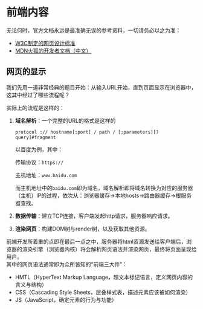 # 前端内容


无论何时，官方文档永远是最准确无误的参考资料，一切请务必以之为准：
* [W3C制定的网页设计标准](https://www.w3.org/standards/webdesign/)
* [MDN火狐的开发者文档（中文）](https://developer.mozilla.org/zh-CN/)


## 网页的显示

我们先用一道非常经典的题目开始：从输入URL开始，直到页面显示在浏览器中，这其中经过了哪些流程呢？

实际上的流程是这样的：

1. **域名解析**：一个完整的URL的格式是这样的
   
   `protocol :// hostname[:port] / path / [;parameters][?query]#fragment`

   以百度为例，其中：

   传输协议：`https://`

   主机地址：`www.baidu.com`

   而主机地址中的`baidu.com`即为域名，域名解析即将域名转换为对应的服务器（主机）IP的过程，依次从：浏览器缓存->本地hosts->路由器缓存->根服务器查找。

2. **数据传输**：建立TCP连接，客户端发起http请求，服务器响应请求。
   
3. **渲染网页**：构建DOM树与render树，以及获取其他资源。

前端开发所着重的点即在最后一点之中，服务器将html资源发送给客户端后，浏览器的渲染引擎（浏览器内核）将会解析网页语法并渲染网页，最终将页面呈现给用户。  
其中的网页语法通常即为众所皆知的“前端三大件”：
* HMTL（HyperText Markup Language，超文本标记语言，定义网页内容的含义与结构）
* CSS（Cascading Style Sheets，层叠样式表，描述元素应该被如何渲染）
* JS（JavaScript，确定元素的行为与功能）